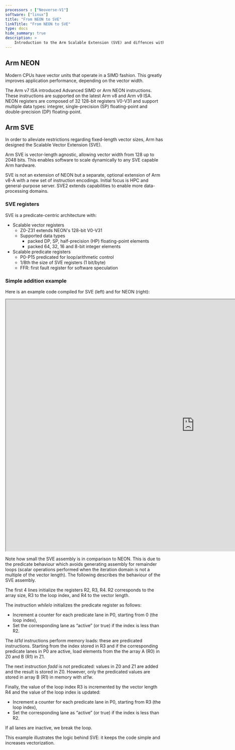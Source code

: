 ```yaml
---
processors : ["Neoverse-V1"]
software: ["linux"]
title: "From NEON to SVE"
linkTitle: "From NEON to SVE"
type: docs
hide_summary: true
description: >
    Introduction to the Arm Scalable Extension (SVE) and diffences with Arm NEON.
---
```


## Arm NEON

Modern CPUs have vector units that operate in a SIMD fashion. This greatly improves application performance, depending on the vector width.

The Arm v7 ISA introduced Advanced SIMD or Arm NEON instructions. These instructions are supported on the latest Arm v8 and Arm v9 ISA. NEON registers are composed of 32 128-bit registers V0-V31 and support multiple data types: integrer, single-precision (SP) floating-point and double-precision (DP) floating-point.

## Arm SVE

In order to alleviate restrictions regarding fixed-length vector sizes, Arm has designed the Scalable Vector Extension (SVE).

Arm SVE is vector-length agnostic, allowing vector width from 128 up to 2048 bits. This enables software to scale dynamically to any SVE capable Arm hardware. 

SVE is not an extension of NEON but a separate, optional extension of Arm v8-A with a new set of instruction encodings.
Initial focus is HPC and general-purpose server. SVE2 extends capabilities to enable more data-processing domains.

### SVE registers

SVE is a predicate-centric architecture with:

- Scalable vector registers
    - Z0-Z31 extends NEON's 128-bit V0-V31
    - Supported data types
        - packed DP, SP, half-precision (HP) floating-point elements
        - packed 64, 32, 16 and 8-bit integer elements
- Scalable predicate registers
    - P0-P15 predicated for loop/arithmetic control
    - 1/8th the size of SVE registers (1 bit/byte)
    - FFR: first fault register for software speculation

### Simple addition example

Here is an example code compiled for SVE (left) and for NEON (right):

<iframe width="1200px" height="800px" src="https://godbolt.org/e#z:OYLghAFBqd5QCxAYwPYBMCmBRdBLAF1QCcAaPECAMzwBtMA7AQwFtMQByARg9KtQYEAysib0QXACx8BBAKoBnTAAUAHpwAMvAFYTStJg1AB9U8lJL6yAngGVG6AMKpaAVxYMQAJlIOAMngMmABy7gBGmMQgAOykAA6oCoS2DM5uHt7xickCAUGhLBFRsZaY1ilCBEzEBGnunj6l5QKV1QR5IeGRMRZVNXUZjX3tgZ2F3dEAlBaorsTI7ByBBADUVK4MEOizYfQrAFQrxJgKBMR41itMpCvbrruYB0cnZxerYTfLK0kAXpiTAFINABBAHRABCQOBKzWJBWEC%2BeABAGYACIaFHglZ4FYoxzfPB/TG4ryQ0l4QEgmFgyFUmErMIAgCs4KRTNRJMhaKuzNZzNRmKh1OiApBYNRHGmtE4TN4ng4WlIqE4%2BIUs3mjwBXmRPFIBE0kumAGsQEyNPpOJI5QalZxeAoQOb9QrJaQ4LAkGgWHE6JFyJQvT76FFRMQWAA2STALheLjmmi0AiRB0QMI2sKBaoAT04uq9bEEAHkGLQcy7SFgWIZgOJy/hjuUAG4nG2YVRlVxJ3O8ZaYaXl2h4MLEbPOLA214sbvTKgGYAKABqeEwAHdC3FGN2ZIIRGJ2FJt/IlGobbouPpqyBTMZzIOwg7INNUHEbAIHRwALSF5ErD9V%2BYICiqLVCwjYABwfkw9p9mUr6eBADgDJ457%2BKMBRFHoCRJHBSGYdkcEdOh3Tnk0cGtP0Lj1HopEVMMhFdFEJHDLhTFtPR4yMdMapzAsehnJgiw8FKMrWuWyocMCABKACykYrMAyDICsMYAHRcPCjg3LghBwlqOo3M43q%2BsQJI6pMvDOlo0wQJ6qBGcG/oQIGxkoCBkbRrG8Z0EmxApmm5YZswxBlnmdkFgQxaljalbVrWir1rBeDNu%2Bipth2XbcD2gh9jad4jsFY6LIqk7Tnwc6Lsua4bvKur8DuojiAedVHio6jlroPgGEYV5mPoQ4PhAT4vik75fj%2Bf7VMggFoiB4GQVq4IKM20FWHB9gME4lEZChG3sRh55YTkqRbchWTYSke3ERYMHNAw5G1Cd1E3WRdFoQx1HMY9rE1JdnEzDx%2B56scgmuv2sqkPKiriVJsmSPJinKV4akaVp%2BBECZennishlBpEpleOZeoGtZSD4FQVCOc1u6NdIzWKK1uUIA6nVM2TVAEFmG6OqQxBM3ovMKGzHNcxowkcODkO8OJqJ4OTKxLqueMw3JClKap6mNgoKzK3DquI2pFnE8aprmv2VoQza4n2pklmGhaHBeKJUN2kTLqTNMza%2BSkICSEAA%3D%3D%3D"></iframe>

Note how small the SVE assembly is in comparison to NEON. This is due to the predicate behaviour which avoids generating assembly for remainder loops (scalar operations performed when the iteration domain is not a multiple of the vector length). The following describes the behaviour of the SVE assembly. 

The first 4 lines initialize the registers R2, R3, R4. R2 corresponds to the array size, R3 to the loop index, and R4 to the vector length.

The instruction _whilelo_ initializes the predicate register as follows:

- Increment a counter for each predicate lane in P0, starting from 0 (the loop index),
- Set the corresponding lane as “active” (or true) if the index is less than R2.

The _ld1d_ instructions perform memory loads: these are predicated instructions. Starting from the index stored in R3 and if the corresponding predicate lanes in P0 are active, load elements from the the array A (R0) in Z0 and B (R1) in Z1. 

The next instruction _fadd_ is not predicated: values in Z0 and Z1 are added and the result is stored in Z0. However, only the predicated values are stored in array B (R1) in memory with _st1w_.

Finally, the value of the loop index R3 is incremented by the vector length R4 and the value of the loop index is updated:

- Increment a counter for each predicate lane in P0, starting from R3 (the loop index),
- Set the corresponding lane as “active” (or true) if the index is less than R2.

If all lanes are inactive, we break the loop.

This example illustrates the logic behind SVE: it keeps the code simple and increases vectorization.

